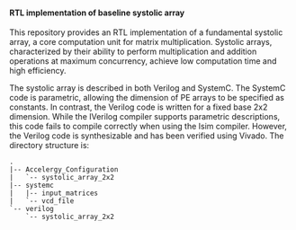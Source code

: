 #### RTL implementation of baseline systolic array
This repository provides an RTL implementation of a fundamental systolic array, a core computation unit for matrix multiplication. Systolic arrays, characterized by their ability to perform multiplication and addition operations at maximum concurrency, achieve low computation time and high efficiency.

The systolic array is described in both Verilog and SystemC. The SystemC code is parametric, allowing the dimension of PE arrays to be specified as constants. In contrast, the Verilog code is written for a fixed base 2x2 dimension. While the IVerilog compiler supports parametric descriptions, this code fails to compile correctly when using the Isim compiler. However, the Verilog code is synthesizable and has been verified using Vivado.
The directory structure is:
```
.
|-- Accelergy_Configuration
|   `-- systolic_array_2x2
|-- systemc
|   |-- input_matrices
|   `-- vcd_file
`-- verilog
    `-- systolic_array_2x2
```
